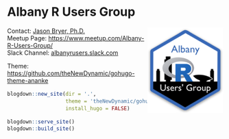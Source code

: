 Albany R Users Group
================

<a href='https://fall2021.data606.net'><img src='static/images/Albany_R_Users_Hex.png' align="right" height="200" /></a>

Contact: [Jason Bryer, Ph.D.](mailto:jason@bryer.org)  
Meetup Page: <https://www.meetup.com/Albany-R-Users-Group/>  
Slack Channel:
[albanyrusers.slack.com](https://join.slack.com/t/bryer/shared_invite/zt-zkfnvcfo-ftJ_z~OrbiQv6dB5TYlyIA)

Theme: <https://github.com/theNewDynamic/gohugo-theme-ananke>

``` r
blogdown::new_site(dir = '.', 
                   theme = 'theNewDynamic/gohugo-theme-ananke',
                   install_hugo = FALSE)
```

``` r
blogdown::serve_site()
blogdown::build_site()
```
